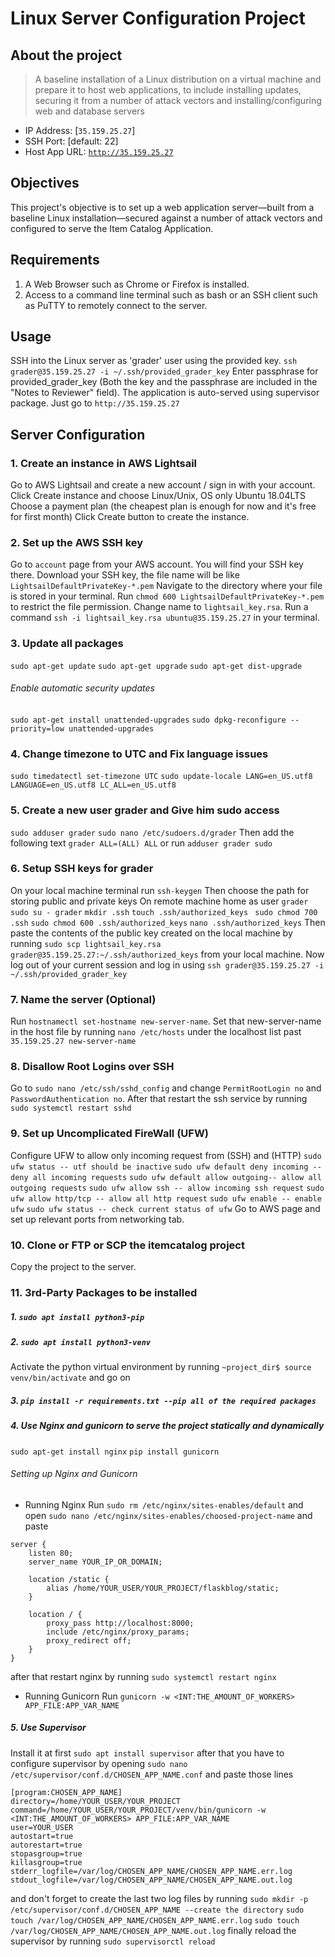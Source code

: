 # Linux Server Configuration Project

## About the project
> A baseline installation of a Linux distribution on a virtual machine and prepare it to host web applications, to include installing updates, securing it from a number of attack vectors and installing/configuring web and database servers

* IP Address: [```35.159.25.27```]
* SSH Port: [default: 22]
* Host App URL: [```http://35.159.25.27```](http://35.159.25.27)


## Objectives
This project's objective is to set up a web application server—built from a baseline Linux installation—secured against a number of attack vectors and configured to serve the Item Catalog Application.

## Requirements
1. A Web Browser such as Chrome or Firefox is installed.
2. Access to a command line terminal such as bash or an SSH client such as PuTTY to remotely connect to the server.


## Usage
SSH into the Linux server as 'grader' user using the provided key.
```ssh grader@35.159.25.27 -i ~/.ssh/provided_grader_key```
Enter passphrase for provided_grader_key (Both the key and the passphrase are included in the "Notes to Reviewer" field).
The application is auto-served using supervisor package. Just go to ```http://35.159.25.27```


## Server Configuration
### 1. Create an instance in AWS Lightsail 
Go to AWS Lightsail and create a new account / sign in with your account.
Click Create instance and choose Linux/Unix, OS only Ubuntu 18.04LTS
Choose a payment plan (the cheapest plan is enough for now and it's free for first month)
Click Create button to create the instance.

### 2. Set up the AWS SSH key
Go to `account` page from your AWS account. You will find your SSH key there.
Download your SSH key, the file name will be like `LightsailDefaultPrivateKey-*.pem`
Navigate to the directory where your file is stored in your terminal.
Run `chmod 600 LightsailDefaultPrivateKey-*.pem` to restrict the file permission. 
Change name to `lightsail_key.rsa`.
Run a command `ssh -i lightsail_key.rsa ubuntu@35.159.25.27` in your terminal.

### 3. Update all packages
```sudo apt-get update```
```sudo apt-get upgrade```
```sudo apt-get dist-upgrade```
###### Enable automatic security updates
```sudo apt-get install unattended-upgrades```
```sudo dpkg-reconfigure --priority=low unattended-upgrades```

### 4. Change timezone to UTC and Fix language issues
```sudo timedatectl set-timezone UTC```
```sudo update-locale LANG=en_US.utf8 LANGUAGE=en_US.utf8 LC_ALL=en_US.utf8```

### 5. Create a new user grader and Give him sudo access
```sudo adduser grader```
```sudo nano /etc/sudoers.d/grader```
Then add the following text ```grader ALL=(ALL) ALL``` or run ```adduser grader sudo```

### 6. Setup SSH keys for grader
On your local machine terminal run ```ssh-keygen``` Then choose the path for storing public and private keys
On remote machine home as user ```grader```
```sudo su - grader```
```mkdir .ssh```
```touch .ssh/authorized_keys ```
```sudo chmod 700 .ssh```
```sudo chmod 600 .ssh/authorized_keys```
```nano .ssh/authorized_keys```
Then paste the contents of the public key created on the local machine by running
```sudo scp lightsail_key.rsa grader@35.159.25.27:~/.ssh/authorized_keys``` from your local machine. Now log out of your current session and log in using 
```ssh grader@35.159.25.27 -i ~/.ssh/provided_grader_key```

### 7. Name the server (Optional)
Run ```hostnamectl set-hostname new-server-name```.
Set that new-server-name in the host file by running ```nano /etc/hosts``` under the localhost
list past ```35.159.25.27 new-server-name```

### 8. Disallow Root Logins over SSH
Go to ```sudo nano /etc/ssh/sshd_config``` and change ```PermitRootLogin no``` and
```PasswordAuthentication no```.
After that restart the ssh service by running ```sudo systemctl restart sshd```

### 9. Set up Uncomplicated FireWall (UFW)
Configure UFW to allow only incoming request from (SSH) and (HTTP)
```sudo ufw status -- utf should be inactive```
```sudo ufw default deny incoming -- deny all incoming requests```
```sudo ufw default allow outgoing-- allow all outgoing requests```
```sudo ufw allow ssh -- allow incoming ssh request```
```sudo ufw allow http/tcp -- allow all http request```
```sudo ufw enable -- enable ufw```
```sudo ufw status -- check current status of ufw```
Go to AWS page and set up relevant ports from networking tab.

### 10. Clone or FTP or SCP the itemcatalog project
Copy the project to the server.

### 11. 3rd-Party Packages to be installed
##### 1. ```sudo apt install python3-pip```
##### 2. ```sudo apt install python3-venv```
Activate the python virtual environment by running ```~project_dir$ source venv/bin/activate``` and go on
##### 3. ```pip install -r requirements.txt --pip all of the required packages```
##### 4. Use Nginx and gunicorn to serve the project statically and dynamically
```sudo apt-get install nginx```
```pip install gunicorn```

###### Setting up Nginx and Gunicorn
* Running Nginx
Run ```sudo rm /etc/nginx/sites-enables/default```
and open ```sudo nano /etc/nginx/sites-enables/choosed-project-name``` and paste
```
server {
    listen 80;
    server_name YOUR_IP_OR_DOMAIN;

    location /static {
        alias /home/YOUR_USER/YOUR_PROJECT/flaskblog/static;
    }

    location / {
        proxy_pass http://localhost:8000;
        include /etc/nginx/proxy_params;
        proxy_redirect off;
    }
}
```
after that restart nginx by running ```sudo systemctl restart nginx```

* Running Gunicorn
Run ```gunicorn -w <INT:THE_AMOUNT_OF_WORKERS> APP_FILE:APP_VAR_NAME```

##### 5. Use Supervisor
Install it at first ```sudo apt install supervisor``` after that you have to configure supervisor by opening ```sudo nano /etc/supervisor/conf.d/CHOSEN_APP_NAME.conf```
and paste those lines 
```
[program:CHOSEN_APP_NAME]
directory=/home/YOUR_USER/YOUR_PROJECT
command=/home/YOUR_USER/YOUR_PROJECT/venv/bin/gunicorn -w <INT:THE_AMOUNT_OF_WORKERS> APP_FILE:APP_VAR_NAME
user=YOUR_USER
autostart=true
autorestart=true
stopasgroup=true
killasgroup=true
stderr_logfile=/var/log/CHOSEN_APP_NAME/CHOSEN_APP_NAME.err.log
stdout_logfile=/var/log/CHOSEN_APP_NAME/CHOSEN_APP_NAME.out.log
```
and don't forget to create the last two log files by running 
```sudo mkdir -p /etc/supervisor/conf.d/CHOSEN_APP_NAME --create the directory```
```sudo touch /var/log/CHOSEN_APP_NAME/CHOSEN_APP_NAME.err.log```
```sudo touch /var/log/CHOSEN_APP_NAME/CHOSEN_APP_NAME.out.log```
finally reload the supervisor by running ```sudo supervisorctl reload```




